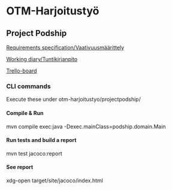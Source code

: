 
# OTM-Harjoitustyö

## Project Podship
[Requirements specification/Vaativuusmäärittely](https://github.com/Granigan/otm-harjoitustyo/blob/master/dokumentaatio/vaativuusmaarittely.md)

[Working diary/Tuntikirjanpito](https://github.com/Granigan/otm-harjoitustyo/blob/master/dokumentaatio/tuntikirjanpito.md)

[Trello-board](https://trello.com/b/sjB2XI3j/podship)


### CLI commands
Execute these under otm-harjoitustyo/projectpodship/

#### Compile & Run
mvn compile exec:java -Dexec.mainClass=podship.domain.Main

#### Run tests and build a report
mvn test jacoco:report

#### See report
xdg-open target/site/jacoco/index.html
